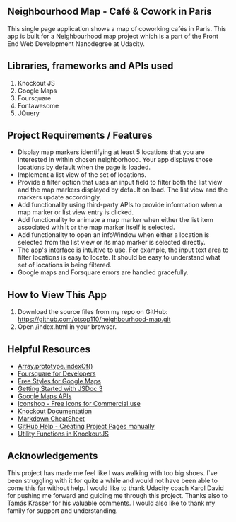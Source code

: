 ## Neighbourhood Map - Café & Cowork in Paris
This single page application shows a map of coworking cafés in Paris. This app is built for a Neighbourhood map project which is a part of the Front End Web Development Nanodegree at Udacity.

## Libraries, frameworks and APIs used
1. Knockout JS
2. Google Maps
3. Foursquare
4. Fontawesome
5. JQuery

## Project Requirements / Features

* Display map markers identifying at least 5 locations that you are interested in within chosen neighborhood. Your app displays those locations by default when the page is loaded.
* Implement a list view of the set of locations.
* Provide a filter option that uses an input field to filter both the list view and the map markers displayed by default on load. The list view and the markers update accordingly.
* Add functionality using third-party APIs to provide information when a map marker or list view entry is clicked.
* Add functionality to animate a map marker when either the list item associated with it or the map marker itself is selected.
* Add functionality to open an infoWindow when either a location is selected from the list view or its map marker is selected directly.
* The app's interface is intuitive to use. For example, the input text area to filter locations is easy to locate. It should be easy to understand what set of locations is being filtered.
* Google maps and Forsquare errors are handled gracefully.

## How to View This App
1. Download the source files from my repo on GitHub: https://github.com/otsop110/neighbourhood-map.git
2. Open /index.html in your browser.

## Helpful Resources
* [Array.prototype.indexOf()](https://developer.mozilla.org/en-US/docs/Web/JavaScript/Reference/Global_Objects/Array/indexOf)
* [Foursquare for Developers](https://developer.foursquare.com/)
* [Free Styles for Google Maps](https://snazzymaps.com/)
* [Getting Started with JSDoc 3](http://usejsdoc.org/about-getting-started.html)
* [Google Maps APIs](https://developers.google.com/maps/)
* [Iconshop - Free Icons for Commercial use](https://freeiconshop.com/)
* [Knockout Documentation](http://knockoutjs.com/documentation/introduction.html)
* [Markdown CheatSheet](https://github.com/adam-p/markdown-here/wiki/Markdown-Cheatsheet)
* [GitHub Help - Creating Project Pages manually](https://help.github.com/articles/creating-project-pages-manually/)
* [Utility Functions in KnockoutJS](http://www.knockmeout.net/2011/04/utility-functions-in-knockoutjs.html)


## Acknowledgements
This project has made me feel like I was walking with too big shoes. I`ve been struggling with it for quite a while and would not have been able to come this far without help.
I would like to thank Udacity coach Karol David for pushing me forward and guiding me through this project. Thanks also to Tamás Krasser for his valuable comments. I would also like to thank my family for support and understanding.